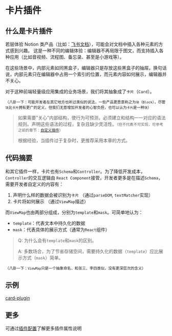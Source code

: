 # 卡片插件

## 什么是卡片插件

若层体验 Notion 类产品（比如：[飞书文档](https://docs.feishu.cn)），可能会对文档中插入各种元素的方式感到兴趣。 这是一种不同的编辑体验：编辑器不再局限于图文，而支持插入各种应用（比如音视频、流程图、备忘录、甚至是小游戏等）。

在这些场景中，内部元素如同黑盒子，编辑器只是存放这些黑盒子的抽屉。换句话说，内部元素只在编辑器中占用一个索引的位置，而元素内容如何展示，编辑器并不关心。

对于这种前端轻量级应用集成的业务场景，我们将其抽象成了`卡片`（`Card`）。<small>

（八卦一下：可能开发者在其它地方也听过类似的说法，一些产品更愿意称之为`块`（`Block`），尽管`块`比`卡片`拥有更广的定义，但我们无意增加开发者的心智负担，也可以认为`卡片`是一种`块`）</small>

> 如果需要"关心"内部结构，使行为可预测，必须建立和结构一一对应的语法规则。声明这些语法的过程，复杂且缺少灵活性。<small>（但不代表不可实现，可参考之前的章节：[自定义插件](/zh-cn/chapters/custom-plugin.md)）</small>
>
> 根据经验，当插件过于复杂时，更推荐采用本章的方式。


## 代码摘要

和其它插件一样，卡片也有`Schema`和`Controller`。为了降低开发成本，`Controller`的交互逻辑由 `React Component`接管，开发者更多是在描述`Schema`，需要开发者自定义的内容有：

1. 声明什么样的数据会被识别为`卡片` （通过`parseDOM`, `textMatcher`实现）
2. 卡片将如何展示 （通过`ViewMap`描述）

而`ViewMap`也由两部分组成，分别为`template`和`mask`。可简单地认为：

- `template`：代表文本中持久化的数据
- `mask`：代表具体的展示方式（通常为`React`组件）

> Q: 为什么会有`template`和`mask`的区别。
> 
> A: 多数场合，为了节省存储空间，需要持久化的数据（`template`）应比展示方式（`mask`）简单。

<small>（八卦一下：`ViewMap`只是一个抽象命名，和张三、李四类似，没有更深层次的含义）</small>

## 示例

[card-plugin](https://codesandbox.io/embed/card-eh2um?hidenavigation=1 ':include :type=iframe width=100% height=500px')

## 更多

可通过[插件配置](/zh-cn/plugins/syl-plugin)了解更多插件属性说明
